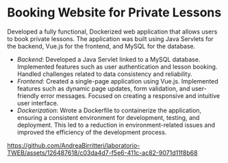 # Booking Website for Private Lessons

Developed a fully functional, Dockerized web application that allows users to book private lessons. 
The application was built using Java Servlets for the backend, Vue.js for the frontend, and MySQL for the database.

- *Backend*: Developed a Java Servlet linked to a MySQL database. Implemented features such as user authentication and lesson booking. Handled challenges related to data consistency and reliability.
- *Frontend*: Created a single-page application using Vue.js. Implemented features such as dynamic page updates, form validation, and user-friendly error messages. Focused on creating a responsive and intuitive user interface.
- *Dockerization*: Wrote a Dockerfile to containerize the application, ensuring a consistent environment for development, testing, and deployment. This led to a reduction in environment-related issues and improved the efficiency of the development process.





https://github.com/AndreaBirritteri/laboratorio-TWEB/assets/126487618/c03da4d7-f5e6-411c-ac82-9071d11f8b68


